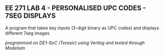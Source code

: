 ## EE 271 LAB 4 - PERSONALISED UPC CODES - 7SEG DISPLAYS

A program that takes key inputs (3-digit binary as UPC codes) and displays different 7seg images 

*programmed on DE1-SoC (Terasic) using Verilog and tested through Modelsim*

